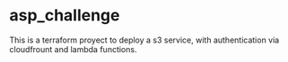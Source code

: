 # asp_challenge
This is a terraform proyect to deploy a s3 service, with authentication via cloudfrount and lambda functions. 
